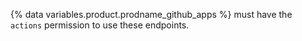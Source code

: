{% data variables.product.prodname_github_apps %} must have the `actions` permission to use these endpoints.
